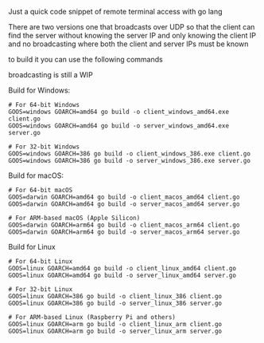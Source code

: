 Just a quick code snippet of remote terminal access with go lang

There are two versions one that broadcasts over UDP so that the client can find the server without knowing the server IP and only knowing the client IP and no broadcasting where both the client and server IPs must be known 

to build it you can use the following commands 

broadcasting is still a WIP

Build for Windows:
```
# For 64-bit Windows
GOOS=windows GOARCH=amd64 go build -o client_windows_amd64.exe client.go
GOOS=windows GOARCH=amd64 go build -o server_windows_amd64.exe server.go

# For 32-bit Windows
GOOS=windows GOARCH=386 go build -o client_windows_386.exe client.go
GOOS=windows GOARCH=386 go build -o server_windows_386.exe server.go
```

Build for macOS:
```
# For 64-bit macOS
GOOS=darwin GOARCH=amd64 go build -o client_macos_amd64 client.go
GOOS=darwin GOARCH=amd64 go build -o server_macos_amd64 server.go

# For ARM-based macOS (Apple Silicon)
GOOS=darwin GOARCH=arm64 go build -o client_macos_arm64 client.go
GOOS=darwin GOARCH=arm64 go build -o server_macos_arm64 server.go
```

Build for Linux
```
# For 64-bit Linux
GOOS=linux GOARCH=amd64 go build -o client_linux_amd64 client.go
GOOS=linux GOARCH=amd64 go build -o server_linux_amd64 server.go

# For 32-bit Linux
GOOS=linux GOARCH=386 go build -o client_linux_386 client.go
GOOS=linux GOARCH=386 go build -o server_linux_386 server.go

# For ARM-based Linux (Raspberry Pi and others)
GOOS=linux GOARCH=arm go build -o client_linux_arm client.go
GOOS=linux GOARCH=arm go build -o server_linux_arm server.go
```
